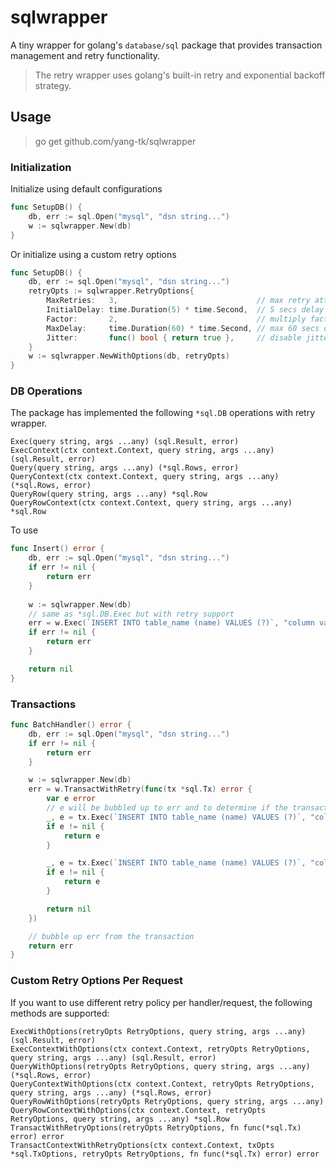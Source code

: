 # sqlwrapper

A tiny wrapper for golang's `database/sql` package that provides transaction management and retry functionality.

> The retry wrapper uses golang's built-in retry and exponential backoff strategy.

## Usage

> go get github.com/yang-tk/sqlwrapper

### Initialization

Initialize using default configurations

```go
func SetupDB() {
    db, err := sql.Open("mysql", "dsn string...")
	w := sqlwrapper.New(db)
}	
```

Or initialize using a custom retry options

```go
func SetupDB() {
    db, err := sql.Open("mysql", "dsn string...")
    retryOpts := sqlwrapper.RetryOptions{
        MaxRetries:   3,                               // max retry attempts
        InitialDelay: time.Duration(5) * time.Second,  // 5 secs delay after each iteration
        Factor:       2,                               // multiply factor
        MaxDelay:     time.Duration(60) * time.Second, // max 60 secs delay
        Jitter:       func() bool { return true },     // disable jitter
    }
	w := sqlwrapper.NewWithOptions(db, retryOpts) 
}	
```

### DB Operations

The package has implemented the following `*sql.DB` operations with retry wrapper.

```code
Exec(query string, args ...any) (sql.Result, error)
ExecContext(ctx context.Context, query string, args ...any) (sql.Result, error)
Query(query string, args ...any) (*sql.Rows, error)
QueryContext(ctx context.Context, query string, args ...any) (*sql.Rows, error)
QueryRow(query string, args ...any) *sql.Row
QueryRowContext(ctx context.Context, query string, args ...any) *sql.Row
```

To use

```go
func Insert() error {
	db, err := sql.Open("mysql", "dsn string...")
	if err != nil {
		return err
	}
	
	w := sqlwrapper.New(db)
	// same as *sql.DB.Exec but with retry support
	err = w.Exec(`INSERT INTO table_name (name) VALUES (?)`, "column value")
	if err != nil {
		return err
	}

	return nil
}
```

### Transactions

```go
func BatchHandler() error {
	db, err := sql.Open("mysql", "dsn string...")
	if err != nil {
		return err
	}

	w := sqlwrapper.New(db)
	err = w.TransactWithRetry(func(tx *sql.Tx) error {
		var e error
		// e will be bubbled up to err and to determine if the transaction should roll back or commit
		_, e = tx.Exec(`INSERT INTO table_name (name) VALUES (?)`, "column value 1")
		if e != nil {
			return e
		}

        _, e = tx.Exec(`INSERT INTO table_name (name) VALUES (?)`, "column value 2")
        if e != nil {
            return e
        }

		return nil
	})

	// bubble up err from the transaction
	return err
}
```

### Custom Retry Options Per Request

If you want to use different retry policy per handler/request, the following methods are supported:

```code
ExecWithOptions(retryOpts RetryOptions, query string, args ...any) (sql.Result, error)
ExecContextWithOptions(ctx context.Context, retryOpts RetryOptions, query string, args ...any) (sql.Result, error)
QueryWithOptions(retryOpts RetryOptions, query string, args ...any) (*sql.Rows, error)
QueryContextWithOptions(ctx context.Context, retryOpts RetryOptions, query string, args ...any) (*sql.Rows, error)
QueryRowWithOptions(retryOpts RetryOptions, query string, args ...any)
QueryRowContextWithOptions(ctx context.Context, retryOpts RetryOptions, query string, args ...any) *sql.Row
TransactWithRetryOptions(retryOpts RetryOptions, fn func(*sql.Tx) error) error
TransactContextWithRetryOptions(ctx context.Context, txOpts *sql.TxOptions, retryOpts RetryOptions, fn func(*sql.Tx) error) error
```

